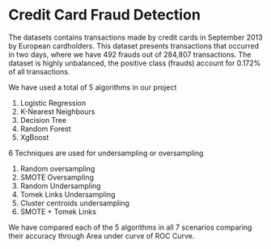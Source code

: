 # Credit Card Fraud Detection

The datasets contains transactions made by credit cards in September 2013 by European
cardholders. This dataset presents transactions that occurred in two days, where we have 492
frauds out of 284,807 transactions. The dataset is highly unbalanced, the positive class
(frauds) account for 0.172% of all transactions.

We have used a total of 5 algorithms in our project
1. Logistic Regression
2. K-Nearest Neighbours
3. Decision Tree
4. Random Forest
5. XgBoost

6 Techniques are used for undersampling or oversampling
1. Random oversampling
2. SMOTE Oversampling
3. Random Undersampling
4. Tomek Links Undersampling
5. Cluster centroids undersampling
6. SMOTE + Tomek Links

We have compared each of the 5 algorithms in all 7 scenarios comparing their accuracy through Area under curve of ROC Curve.
